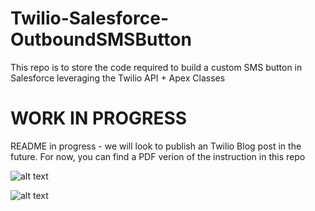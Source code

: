 # Twilio-Salesforce-OutboundSMSButton
This repo is to store the code required to build a custom SMS button in Salesforce leveraging the Twilio API + Apex Classes

# WORK IN PROGRESS
README in progress - we will look to publish an Twilio Blog post in the future.  For now, you can find a PDF verion of the instruction in this repo

![alt text]([http://url/to/img.png](https://github.com/aestellwag/Twilio-Salesforce-OutboundSMSButton/blob/main/Salesforce-Twilio-OutboundSMS-1.png)https://github.com/aestellwag/Twilio-Salesforce-OutboundSMSButton/blob/main/Salesforce-Twilio-OutboundSMS-1.png)

![alt text]([http://url/to/img.png](https://github.com/aestellwag/Twilio-Salesforce-OutboundSMSButton/blob/main/Salesforce-Twilio-OutboundSMS-2.png)https://github.com/aestellwag/Twilio-Salesforce-OutboundSMSButton/blob/main/Salesforce-Twilio-OutboundSMS-2.png)

